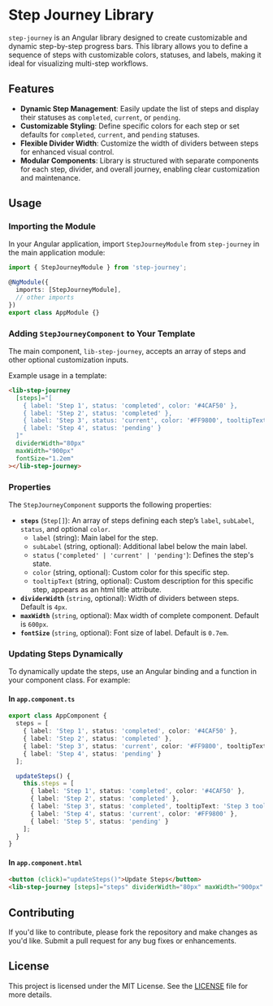 # Step Journey Library

`step-journey` is an Angular library designed to create customizable and dynamic step-by-step progress bars. This library allows you to define a sequence of steps with customizable colors, statuses, and labels, making it ideal for visualizing multi-step workflows.

## Features

- **Dynamic Step Management**: Easily update the list of steps and display their statuses as `completed`, `current`, or `pending`.
- **Customizable Styling**: Define specific colors for each step or set defaults for `completed`, `current`, and `pending` statuses.
- **Flexible Divider Width**: Customize the width of dividers between steps for enhanced visual control.
- **Modular Components**: Library is structured with separate components for each step, divider, and overall journey, enabling clear customization and maintenance.

## Usage

### Importing the Module

In your Angular application, import `StepJourneyModule` from `step-journey` in the main application module:

```typescript
import { StepJourneyModule } from 'step-journey';

@NgModule({
  imports: [StepJourneyModule],
  // other imports
})
export class AppModule {}
```

### Adding `StepJourneyComponent` to Your Template

The main component, `lib-step-journey`, accepts an array of steps and other optional customization inputs.

Example usage in a template:

```html
<lib-step-journey
  [steps]="[
    { label: 'Step 1', status: 'completed', color: '#4CAF50' },
    { label: 'Step 2', status: 'completed' },
    { label: 'Step 3', status: 'current', color: '#FF9800', tooltipText: 'Step 3 tooltip text' },
    { label: 'Step 4', status: 'pending' }
  ]"
  dividerWidth="80px"
  maxWidth="900px"
  fontSize="1.2em"
></lib-step-journey>
```

### Properties

The `StepJourneyComponent` supports the following properties:

- **`steps`** (`Step[]`): An array of steps defining each step’s `label`, `subLabel`, `status`, and optional `color`.
  - `label` (string): Main label for the step.
  - `subLabel` (string, optional): Additional label below the main label.
  - `status` (`'completed' | 'current' | 'pending'`): Defines the step's state.
  - `color` (string, optional): Custom color for this specific step.
  - `tooltipText` (string, optional): Custom description for this specific step, appears as an html title attribute.
- **`dividerWidth`** (`string`, optional): Width of dividers between steps. Default is `4px`.
- **`maxWidth`** (`string`, optional): Max width of complete component. Default is `600px`.
- **`fontSize`** (`string`, optional): Font size of label. Default is `0.7em`.

### Updating Steps Dynamically

To dynamically update the steps, use an Angular binding and a function in your component class. For example:

#### In `app.component.ts`

```typescript
export class AppComponent {
  steps = [
    { label: 'Step 1', status: 'completed', color: '#4CAF50' },
    { label: 'Step 2', status: 'completed' },
    { label: 'Step 3', status: 'current', color: '#FF9800', tooltipText: 'Step 3 tooltip text' },
    { label: 'Step 4', status: 'pending' }
  ];

  updateSteps() {
    this.steps = [
      { label: 'Step 1', status: 'completed', color: '#4CAF50' },
      { label: 'Step 2', status: 'completed' },
      { label: 'Step 3', status: 'completed', tooltipText: 'Step 3 tooltip text' },
      { label: 'Step 4', status: 'current', color: '#FF9800' },
      { label: 'Step 5', status: 'pending' }
    ];
  }
}
```

#### In `app.component.html`

```html
<button (click)="updateSteps()">Update Steps</button>
<lib-step-journey [steps]="steps" dividerWidth="80px" maxWidth="900px" fontSize="1.2em"></lib-step-journey>
```

## Contributing

If you'd like to contribute, please fork the repository and make changes as you'd like. Submit a pull request for any bug fixes or enhancements.

## License

This project is licensed under the MIT License. See the [LICENSE](LICENSE) file for more details.
